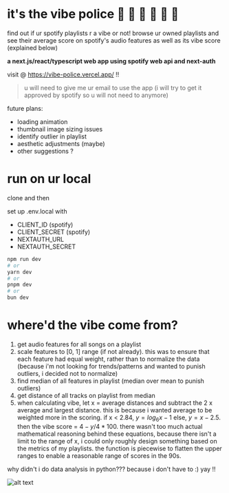 # it's the vibe police 🚓 🚨 🚓 🚨 🚓 🚨

find out if ur spotify playlists r a vibe or not! browse ur owned playlists and see their average score on spotify's audio features as well as its vibe score (explained below)

**a next.js/react/typescript web app using spotify web api and next-auth**

visit @ <https://vibe-police.vercel.app/> !!

> u will need to give me ur email to use the app (i will try to get it approved by spotify so u will not need to anymore)

future plans:

- loading animation
- thumbnail image sizing issues
- identify outlier in playlist
- aesthetic adjustments (maybe)
- other suggestions ?

# run on ur local

clone and then

set up .env.local with

- CLIENT_ID (spotify)
- CLIENT_SECRET (spotify)
- NEXTAUTH_URL
- NEXTAUTH_SECRET

```bash
npm run dev
# or
yarn dev
# or
pnpm dev
# or
bun dev
```

# where'd the vibe come from?

1. get audio features for all songs on a playlist
2. scale features to [0, 1] range (if not already). this was to ensure that each feature had equal weight, rather than to normalize the data (because i'm not looking for trends/patterns and wanted to punish outliers, i decided not to normalize)
3. find median of all features in playlist (median over mean to punish outliers)
4. get distance of all tracks on playlist from median
5. when calculating vibe, let x = average distances and subtract the 2 x average and largest distance. this is because i wanted average to be weighted more in the scoring. if x < 2.84, $y = log_6{x - 1}$ else, $y = x - 2.5$. then the vibe score = ${4 - y}/{4} * 100$. there wasn't too much actual mathematical reasoning behind these equations, because there isn't a limit to the range of x, i could only roughly design something based on the metrics of my playlists. the function is piecewise to flatten the upper ranges to enable a reasonable range of scores in the 90s.

why didn't i do data analysis in python??? because i don't have to :) yay !!

![alt text](https://i.pinimg.com/736x/f6/b2/82/f6b28286372e14c849236dc0ff8438ce.jpg)
